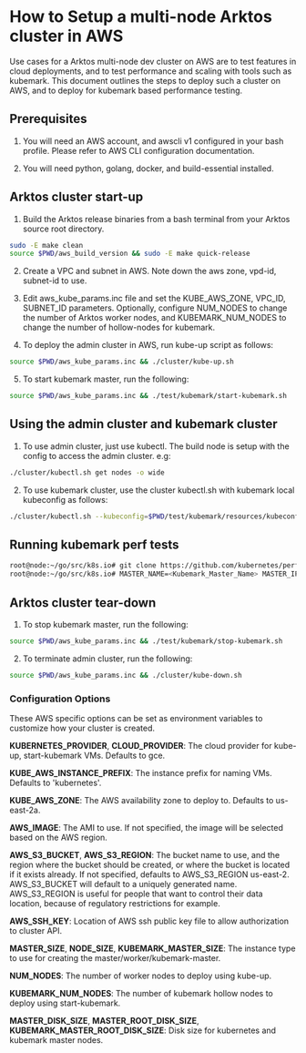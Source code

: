 # How to Setup a multi-node Arktos cluster in AWS

Use cases for a Arktos multi-node dev cluster on AWS are to test features in cloud deployments, and to test performance and scaling with tools such as kubemark. This document outlines the steps to deploy such a cluster on AWS, and to deploy for kubemark based performance testing.

## Prerequisites

1. You will need an AWS account, and awscli v1 configured in your bash profile. Please refer to AWS CLI configuration documentation.

1. You will need python, golang, docker, and build-essential installed.

## Arktos cluster start-up

1. Build the Arktos release binaries from a bash terminal from your Arktos source root directory.
```bash
sudo -E make clean
source $PWD/aws_build_version && sudo -E make quick-release
```

2. Create a VPC and subnet in AWS. Note down the aws zone, vpd-id, subnet-id to use.

3. Edit aws_kube_params.inc file and set the KUBE_AWS_ZONE, VPC_ID, SUBNET_ID parameters. Optionally, configure NUM_NODES to change the number of Arktos worker nodes, and KUBEMARK_NUM_NODES to change the number of hollow-nodes for kubemark.

4. To deploy the admin cluster in AWS, run kube-up script as follows:
```bash
source $PWD/aws_kube_params.inc && ./cluster/kube-up.sh
```

5. To start kubemark master, run the following:
```bash
source $PWD/aws_kube_params.inc && ./test/kubemark/start-kubemark.sh
```

## Using the admin cluster and kubemark cluster

1. To use admin cluster, just use kubectl. The build node is setup with the config to access the admin cluster. e.g:
```bash
./cluster/kubectl.sh get nodes -o wide
```

2. To use kubemark cluster, use the cluster kubectl.sh with kubemark local kubeconfig as follows:
```bash
./cluster/kubectl.sh --kubeconfig=$PWD/test/kubemark/resources/kubeconfig.kubemark get no
```

## Running kubemark perf tests
```bash
root@node:~/go/src/k8s.io# git clone https://github.com/kubernetes/perf-tests
root@node:~/go/src/k8s.io# MASTER_NAME=<Kubemark_Master_Name> MASTER_IP=<Kubemark_Master_External_IP> ./perf-tests/run-e2e.sh cluster-loader2 --provider=kubemark --report-dir=/tmp/perflogs/ --kubeconfig=<Repo_Root>/test/kubemark/resources/kubeconfig.kubemark --testconfig=testing/load/config.yaml
```

## Arktos cluster tear-down

1. To stop kubemark master, run the following:
```bash
source $PWD/aws_kube_params.inc && ./test/kubemark/stop-kubemark.sh
```

2. To terminate admin cluster, run the following:
```bash
source $PWD/aws_kube_params.inc && ./cluster/kube-down.sh
```

### Configuration Options

These AWS specific options can be set as environment variables to customize how your cluster is created.

**KUBERNETES_PROVIDER**, **CLOUD_PROVIDER**:
The cloud provider for kube-up, start-kubemark VMs. Defaults to gce.

**KUBE_AWS_INSTANCE_PREFIX**:
The instance prefix for naming VMs. Defaults to 'kubernetes'.

**KUBE_AWS_ZONE**:
The AWS availability zone to deploy to. Defaults to us-east-2a.

**AWS_IMAGE**:
The AMI to use. If not specified, the image will be selected based on the AWS region.

**AWS_S3_BUCKET**, **AWS_S3_REGION**:
The bucket name to use, and the region where the bucket should be created, or where the bucket is located if it exists already.
If not specified, defaults to AWS_S3_REGION us-east-2. AWS_S3_BUCKET will default to a uniquely generated name.
AWS_S3_REGION is useful for people that want to control their data location, because of regulatory restrictions for example.

**AWS_SSH_KEY**:
Location of AWS ssh public key file to allow authorization to cluster API.

**MASTER_SIZE**, **NODE_SIZE**, **KUBEMARK_MASTER_SIZE**:
The instance type to use for creating the master/worker/kubemark-master.

**NUM_NODES**:
The number of worker nodes to deploy using kube-up.

**KUBEMARK_NUM_NODES**:
The number of kubemark hollow nodes to deploy using start-kubemark.

**MASTER_DISK_SIZE**, **MASTER_ROOT_DISK_SIZE**, **KUBEMARK_MASTER_ROOT_DISK_SIZE**:
Disk size for kubernetes and kubemark master nodes.
